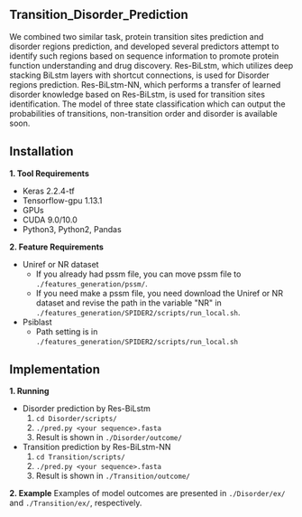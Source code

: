 ## Transition_Disorder_Prediction

We combined two similar task, protein transition sites prediction and disorder regions prediction, and developed several predictors attempt to identify such regions based on sequence information to promote protein function understanding and drug discovery. Res-BiLstm, which utilizes deep stacking BiLstm layers with shortcut connections, is used for Disorder regions prediction. Res-BiLstm-NN, which performs a transfer of learned disorder knowledge based on Res-BiLstm, is used for transition sites identification. The model of three state classification which can output the probabilities of transitions, non-transition order and disorder is available soon.


## Installation
**1. Tool Requirements**
- Keras 2.2.4-tf
- Tensorflow-gpu 1.13.1
- GPUs
- CUDA 9.0/10.0
- Python3, Python2, Pandas

**2. Feature Requirements**
- Uniref or NR dataset
  - If you already had pssm file, you can move pssm file to `./features_generation/pssm/`.
  - If you need make a pssm file, you need download the Uniref or NR dataset and revise the path in the variable "NR" in `./features_generation/SPIDER2/scripts/run_local.sh`.
- Psiblast 
  - Path setting is in `./features_generation/SPIDER2/scripts/run_local.sh`


## Implementation
**1. Running**
- Disorder prediction by Res-BiLstm
  1. `cd Disorder/scripts/`
  2. `./pred.py <your sequence>.fasta`
  3. Result is shown in `./Disorder/outcome/`
- Transition prediction by Res-BiLstm-NN
  1. `cd Transition/scripts/`
  2. `./pred.py <your sequence>.fasta`
  3. Result is shown in `./Transition/outcome/`

**2. Example**
Examples of model outcomes are presented in `./Disorder/ex/` and `./Transition/ex/`, respectively.


